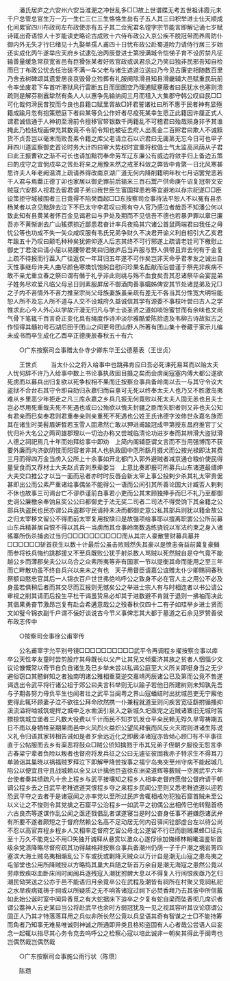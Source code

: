 <!-- { "loadSidebar": true } -->
　　潘氏居庐之六安州六安当淮淝之冲世乱多□□故上世谱牒无考五世祖讳霞元未千户总管总官生万一万一生仁三仁三生恪恪生岳有子五人其三曰积举进士仕天顺成化间累官四川布政司左布政使亦有五子其二佥宪君名镗字宗节能言即解记诵七岁赋诗辄出奇语惊人十岁能读史略论古成败十六侍布政公入京公疾不脱冠带而养周防仆御内外无失才行巳绪见十九娶单孺人甫四十日忧布政公赴蜀道险力请侍行居三岁始还实成化丙午遂举应天府乡试逮弘治丙辰登进士第授满城令恺悌子育不设厉禁凡征输善量缓急常获宽省邑有巨猾张某者好败官政或讽君杀之乃笑曰独非民邪吾知自检而巳丁布政公忧去任治装不满一车父老与诸生遮道泣送曰乃今见古廉吏相随数百里乃舍去树碑颂其遗爱居丧哀毁骨立殓葬有礼服阕除滑县知县滑畿辅大邑赋重民玩前令率坐废君下车首听滞狱风行雷断五日而囹圄空乃理逋赋壅蔽者曰民犹水也塞则溃疏则是解芬剔蠧犂然有条人人以惠争先输纳阅三月而租入大集郡守韩公叹曰民□□可化哉何滑民昔狡而今良也县籍口赋里胥故□奸君誓诸社曰所不惠于民者神有显殛籍成踰月忽有抱策愬庭下者曰某等负公作奸者尽疫死某幸生愿正此籍因许厘正式人谓君诚信通于人神初至滑前令擅移官帑银数千两籍乱不可稽君曰殆哉殒身非予其谁掩此乃检括规画俾充其数竟不令前令知也被征去府人出羡金二百赆君曰欺人不诚黩货不贞吾岂以毫末而败吾素令籍之库父老请立石以识君曰无庸苐无忘今日可也甲子拜四川道监察御史首论时务大计四曰审大势权时宜重将权倡士气太监高凤荫从子君曰此王振曹钦之渐不可长也请加黜罚奉命劳军辽东廉公有威边将敛手归上备边五策曰酌戌守之宜悯戍卒之苦处将来之用豫未然之戒革科敛之弊皆中肯綮一日北风寒甚思许夫人年老阙温清上疏请养得改南京湖广道无何内降削籍明年秋七月诏罢党恶若干人君与焉葢正德丁卯也家居以御史罪前后输米三百石鬻产供命庚午诏复冠带文安贼寇六安郡人视君去留君谓子弟曰我世臣生富国捍患若等宜避地以存宗祀遂□□臣设策拒守城被围者三日竟得不陷癸酉起□□东按察司佥事持法平恕人不以冤有县丞杨某者以贪见黜辞去泣下不巳太守李君叹曰焉有夺人官乃感泣者哉吾不知潘公何以致此知有县黄某者怀百金见谒君曰与尹处及期而不见信吾不德也若暴尹罪以章巳廉吾亦不黄惭谢去广山猺摽掠近鄙患君奋计率兵夜捣其穴诸公首鼠两端君曰我任之毋忧公等也功成不失一矢众咸叹服有韦氏兄弟争财久不决君开谕义利自相引大乙亥君年踰五十乃叹曰颠毛种种矣犹俯仰逐人后志其终不可行邪遂上疏请老铨司下檄慰止御史丁君浚曰请小屈以易腰带君笑曰归敝庐后当卉服与野人俱带且弃去何有于金复上疏不待报而行葢入广往返仅一年耳归五年遂不可作矣岂非天命乎君孝友之诚出自天性事继母许夫人曲尽颜色寒燠饥饱躬自慰问珍果名酝献而后尝谨于祭先非疾病不敢不亲尤重立春之祭曰谓有僭于礼乎非此则祧与殇不血食矣吾其忍诸祭毕会宴昆弟子姓务尽欢爱凡临父母忌日则素服屏居不御酒肉善事孀姊俾安其节处诸昆弟及兄□之子内不吝情外不吝力推至宗尚父母族妻族虽亲疏有差无不各当其分性宽大明坦能恕人所不及忘人所不道与人交不设城府久益诚信其学有源委不事枝叶尝曰古人之学惟求此心今人外心以学故汗漫无归凡与学士谈圣贤之道如啖饴蜜甘而有余味也文尚气骨下笔辄千百言奇正变化具有绳度作诗冲淡尔雅酷爱陈拾遗及韦柳古诗故拟古之作恒得其髓初号石湖后田于团山之间更号团山野人所著有团山集十卷藏于家示儿编未成书而卒生成化乙酉卒正德庚辰春秋五十有六 

　　○广东按察司佥事赠太仆寺少卿东华王公德墓表（王世贞） 

　　王世贞 
　　当太仆公之将入给事中也跳弗肯应曰吾必死谏死易耳而以贻太夫人忧何辞不许乃入给事中数上书论事执政固目摄之矣而会虏阑寇塞内傅大都公遂欲死虏而以募兵出归复欲以死争权相不果而迁按察佥事兵备岭南以去一与其守令议大盗狱不合台右其守令即自劾归永嘉归而自憙可无死以终奉太夫人也乃又不胜激岛夷难从乡里恶少年拒走之凡三库永嘉之乡兵几振无何竟败以死太夫人固无恙也且夫士岂必尽用死重哉夫死不死遇也或曰公殆欲以愧夫封疆之臣而失职者则又非也夫公知有君亲而巳矣奉君则君重奉亲则亲重死不死遇也公姓王氏讳德字汝修世永嘉名族而其在诸生时美髫眉妍晳若玉雪人固肃然亡敢以狎进甫踰冠成甲第授东昌府推官丁父忧归补大名公之两司雄郡理以一切治办称又尝城临清论功进岁奉而其辨滑大盗狱滑人德之祠祀焉几十年而始拜给事中即劝　上简内阁辅臣谓文言而不当用强博而不获要外廉而内济欲阴忮而阳容者非其人也执政固中恧所繇月摄犬而公按光禄即汰其费三月而得四万金当虏入公所上十余事如开北都门入郭外避贼者减京通仓粮价使民得量受食而又荐材士大夫赵贞吉刘焘辈娄当　上意比奏即报可所募兵山东诸道最缙绅大夫交口推公才以当一面而忌者亦时时反唇会新太宰上事公投剌少杀其礼太宰贵倨甚即出公而公素严重诸给事偶坐不能得公一语而公间引其所善论国大计臧否人剌剌不休也故事三司谒台亡不谬恭谨前白事若小吏而公其末顾独捧手而巳不礼乃至都御史诇公廉檄余奉饷且奖公公曰都御史于法无奖二司者二司法不得受饷下其金籍之公部兵执盗民也民亦谓公兵盗郡守民请持未决而都御史意公私其部兵则犹以籍金故公之归太宰移文留公不得而前太宰复用按牍曰是故强项给事耶以擅离职罢公公所前募山东兵精甚居自恨不得以其兵一当虏而其佥事岭南数选练骁锐以军法约束之身入诸徭寨所伤杀捕卤过当归□□□□□□□□□□而从其宗人豪散訾财募兵墓井□□□□□□斩首获生以数十计最后公虽击败贼然失其豪以是愤恚奋益前冀复豪雠而参将铁兵悔约跳郡援又不至兵既败公犹手射杀数人骂贼以死然贼自是夺气竟不能越公乡而薄郡矣夫公以乌合之众素所夷等非有国家一节以提衡其命而能用之至三年而亡畔散功虽不终自兵兴以来未之有也　天子用督臣请嘉公谊赠太仆少卿赐祠春秋祭额曰愍忠官其后一人锦衣百户世世弗绝呜呼公之致身不必在官人主之用公不必及身虽若俱稍后者而其交尽而互报则无憾矣公之举进士宗人有与时相连者以书公请公审视之削其请而后投生平杜干谒虽贽帛必却其于进数避不肯就于退则一拂袖而决此其倡果勇奋节激昂岂复有赴会希遘意哉公之殁春秋仅四十二有子如珪举乡进士贤而文如璧今锦衣副千户谓不佞好谈说古今节义事俾志其大都于墓道之石余见罗赞善侯布政志传中 

　　○按察司佥事徐公甫宰传 

　　公名甫宰字允平别号镜□□□□□□□□□□武平令再调程乡擢按察佥事以瘁卒公天性孝友童时尝剪股疗其母既长以父产让其兄又倾槖济其族之贫者人悃愊少文议论慷慨常以奇节自负自诸生及巳乡举未尝以私谒公庭至大义所关即挺身当之无少避俗窃口其戆鲜知之者独南明诸公雅相重莫逆交嘉靖丙辰诸公已及第而公竟不售遂谒选出令武平将行诸公祖于郊公曰夫言科举则无以踰子若他日所建树则未知孰先吾与子期各努力毋负平生也闻者壮之武平当闽粤之界山寇蟠结时出扰城邑吏无宁廨他吏得此辄环顾妻子泣不欲往公拜命欣然携一仆兼程就道至则问疾苦宽征繇拊循搔抑溪流溢将啮城筑堤捍之城中乏水凿溪引泉入之新城久圯亟完之近贼诸寨旧无城时苦摽掠筑城立堡者三凡数大役费以千计而民不知岁饥发仓平籴民赖无殍久旱雩祷期五日不雨以身牺牲至期果雨邑中火风烈火益炽公望风拜俄而风反火灭暇则进诸生陈说义礼令归语其家转相告诫如是者岁余远近化之即薮泽诸寇亦皆倾心顾□有不平事往直于公帖服而去乡有渠恶将鼓众□贼公侦知擒戮于市其兄弟子侄朝夕服役无怨言李古春梁宁辈者负险以叛者也督府将发兵征之公曰无遽征彼固我赤子特求生不得耳刀单骑诣其巢晓以祸福贼罗拜泣下即解甲降尝按事之福宁岛夷突至州守病不能起城几陷公以便宜且守且战城赖以全又以计擒他巨盗徐东洲梁道辉等薮贼一空居武平六年台使者奏其绩疏凡十余上程乡与武平接壤知之程乡人相率走督府愿借公督府请于朝调公程乡去之日武平老稚遮道哭恨程乡夺之来程乡民闻公至则又悉老稚遮道以迎若恐武平夺之去者于是诸寇闻之亦率党以至所过民庐舍辄相戒勿犯独石窟首贼未至公以义让之不悛则令其党擒之石窟平公治程乡一如武平之初偶公出相传巳他转黠首杨六古良杰等遂谋作乱公闻之亟还戮倡乱者谋遂寝当是时公奋身任事不避嫌怨诸武弁有所要不遂者颇短之于督府然赖公名高不足动居无何内召驿间铨部虚台左以待公尚不忍以高官弃程乡程乡人又相率走督府乞留公毋北公遂留不行巳而剧贼果蜂□征兵至十万久不能克公不用□矢独开诚释从悬赏以激众心遂俘徐加悌缚林朝曦温鉴斩首级余党溃降略尽督府疏其功得越格拜按察佥事兵备潮州仍荫一子千户潮之境岩箐四塞滨大海土贼岛夷相煽乱公下车或抚或剿降灭贼众以万计自是潮无山寇之患岛夷之屯邹堂也公用所降贼授以方略捣其巢大兵随之斩首万余自是潮无海寇之患然公竟以劳瘁致疾呕血卧床间时闻闽兵逐残寇入潮犹拊髀大息以不得复入行间恨疾亟乃乞归潮民恸哭送之公亦于邑不能语归月余竟卒公在武程及潮皆有祠所在村聚又竞祠私祀之水旱疾病辄祷于祠或以所疑质之无不响答诸寇过祠下必焚香拜乃去其彼中所信戴如此始公诞时室中闻异香觅之有大蛇据床下迨卒之夕复有蛇自梁而坠香彻几席识者谓公葢神人云史某曰当公将赴武平也余时方弱冠犹及一见之视其容听其议论窃谓公固正人乃其才特落落耳用之兵似非所长然公竟以兵显语其奇有智谋之士□不能持筹而角者乃知事无难易唯诚则神诚之所通即异类且格矧盗固有人心者哉公尝语人曰妄念一起辄以指尽其心务令克去呜呼公之检察心寇以培此诚非一朝矣其得此于闽粤也岂偶然哉岂偶然哉 

　　○广东按察司佥事施公雨行状（陈瓒） 

　　陈瓒 
